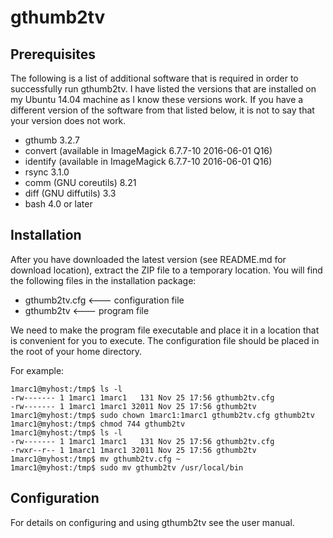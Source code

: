 # gthumb2tv
## Prerequisites
The following is a list of additional software that is required in order to successfully run gthumb2tv. I have listed the versions that are installed on my Ubuntu 14.04 machine as I know these versions work. If you have a different version of the software from that listed below, it is not to say that your version does not work.
* gthumb 3.2.7
* convert (available in ImageMagick 6.7.7-10 2016-06-01 Q16)
* identify (available in ImageMagick 6.7.7-10 2016-06-01 Q16)
* rsync 3.1.0
* comm (GNU coreutils) 8.21
* diff (GNU diffutils) 3.3
* bash 4.0 or later

## Installation
After you have downloaded the latest version (see README.md for download location), extract the ZIP file to a temporary location. You will find the following files in the installation package:
* gthumb2tv.cfg   <--- configuration file
* gthumb2tv       <--- program file

We need to make the program file executable and place it in a location that is convenient for you to execute. The configuration file should be placed in the root of your home directory.

For example:
~~~~
1marc1@myhost:/tmp$ ls -l
-rw------- 1 1marc1 1marc1   131 Nov 25 17:56 gthumb2tv.cfg
-rw------- 1 1marc1 1marc1 32011 Nov 25 17:56 gthumb2tv
1marc1@myhost:/tmp$ sudo chown 1marc1:1marc1 gthumb2tv.cfg gthumb2tv
1marc1@myhost:/tmp$ chmod 744 gthumb2tv
1marc1@myhost:/tmp$ ls -l
-rw------- 1 1marc1 1marc1   131 Nov 25 17:56 gthumb2tv.cfg
-rwxr--r-- 1 1marc1 1marc1 32011 Nov 25 17:56 gthumb2tv
1marc1@myhost:/tmp$ mv gthumb2tv.cfg ~
1marc1@myhost:/tmp$ sudo mv gthumb2tv /usr/local/bin
~~~~

## Configuration
For details on configuring and using gthumb2tv see the user manual.
